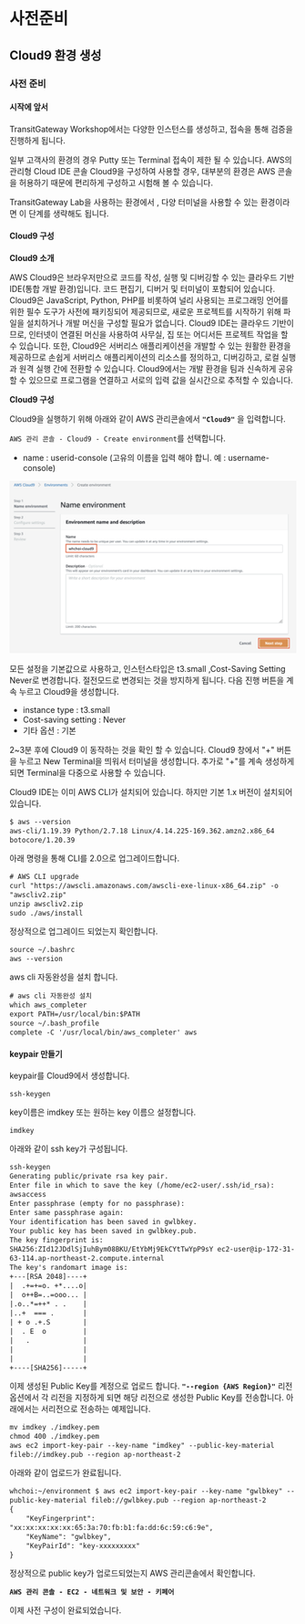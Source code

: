 # 사전준비

## Cloud9 환경 생성

### 사전 준비

#### 시작에 앞서

TransitGateway Workshop에서는 다양한 인스턴스를 생성하고, 접속을 통해 검증을 진행하게 됩니다.

일부 고객사의 환경의 경우 Putty 또는 Terminal 접속이 제한 될 수 있습니다. AWS의 관리형 Cloud IDE 콘솔 Cloud9을 구성하여 사용할 경우, 대부분의 환경은 AWS 콘솔을 허용하기 때문에 편리하게 구성하고 시험해 볼 수 있습니다.

TransitGateway Lab을 사용하는 환경에서 , 다양 터미널을 사용할 수 있는 환경이라면 이 단계를 생략해도 됩니다.

#### Cloud9 구성

**Cloud9 소개**

AWS Cloud9은 브라우저만으로 코드를 작성, 실행 및 디버깅할 수 있는 클라우드 기반 IDE\(통합 개발 환경\)입니다. 코드 편집기, 디버거 및 터미널이 포함되어 있습니다. Cloud9은 JavaScript, Python, PHP를 비롯하여 널리 사용되는 프로그래밍 언어를 위한 필수 도구가 사전에 패키징되어 제공되므로, 새로운 프로젝트를 시작하기 위해 파일을 설치하거나 개발 머신을 구성할 필요가 없습니다. Cloud9 IDE는 클라우드 기반이므로, 인터넷이 연결된 머신을 사용하여 사무실, 집 또는 어디서든 프로젝트 작업을 할 수 있습니다. 또한, Cloud9은 서버리스 애플리케이션을 개발할 수 있는 원활한 환경을 제공하므로 손쉽게 서버리스 애플리케이션의 리소스를 정의하고, 디버깅하고, 로컬 실행과 원격 실행 간에 전환할 수 있습니다. Cloud9에서는 개발 환경을 팀과 신속하게 공유할 수 있으므로 프로그램을 연결하고 서로의 입력 값을 실시간으로 추적할 수 있습니다.

**Cloud9 구성**

Cloud9을 실행하기 위해 아래와 같이 AWS 관리콘솔에서 **`"Cloud9"`** 을 입력합니다.

`AWS 관리 콘솔 - Cloud9 - Create environment`를 선택합니다.

* name : userid-console \(고유의 이름을 입력 해야 합니. 예 : username-console\)

![](.gitbook/assets/image.png)

모든 설정을 기본값으로 사용하고, 인스턴스타입은 t3.small ,Cost-Saving Setting Never로 변경합니다. 절전모드로 변경되는 것을 방지하게 됩니다. 다음 진행 버튼을 계속 누르고 Cloud9을 생성합니다.

* instance type : t3.small
* Cost-saving setting : Never
* 기타 옵션 : 기본

2~3분 후에 Cloud9 이 동작하는 것을 확인 할 수 있습니다. Cloud9 창에서 "+" 버튼을 누르고 New Terminal을 띄워서 터미널을 생성합니다. 추가로 "+"를 계속 생성하게 되면 Terminal을 다중으로 사용할 수 있습니다.

Cloud9 IDE는 이미 AWS CLI가 설치되어 있습니다. 하지만 기본 1.x 버전이 설치되어 있습니다.

```text
$ aws --version
aws-cli/1.19.39 Python/2.7.18 Linux/4.14.225-169.362.amzn2.x86_64 botocore/1.20.39
```

아래 명령을 통해 CLI를 2.0으로 업그레이드합니다.

```text
# AWS CLI upgrade
curl "https://awscli.amazonaws.com/awscli-exe-linux-x86_64.zip" -o "awscliv2.zip"
unzip awscliv2.zip
sudo ./aws/install

```

정상적으로 업그레이드 되었는지 확인합니다.

```text
source ~/.bashrc
aws --version

```

aws cli 자동완성을 설치 합니다.

```text
# aws cli 자동완성 설치 
which aws_completer
export PATH=/usr/local/bin:$PATH
source ~/.bash_profile
complete -C '/usr/local/bin/aws_completer' aws

```

#### 

#### 

#### keypair 만들기

keypair를 Cloud9에서 생성합니다.

```text
ssh-keygen

```

key이름은 imdkey 또는 원하는 key 이름으 설정합니다.

```text
imdkey
```

아래와 같이 ssh key가 구성됩니다.

```text
ssh-keygen
Generating public/private rsa key pair.
Enter file in which to save the key (/home/ec2-user/.ssh/id_rsa): awsaccess
Enter passphrase (empty for no passphrase): 
Enter same passphrase again: 
Your identification has been saved in gwlbkey.
Your public key has been saved in gwlbkey.pub.
The key fingerprint is:
SHA256:ZId12JDdlSjIuhBym08BKU/EtYbMj9EkCYtTwYpP9sY ec2-user@ip-172-31-63-114.ap-northeast-2.compute.internal
The key's randomart image is:
+---[RSA 2048]----+
|  .+=+=o. +*....o|
|  o++B=..=ooo... |
|.o..*=++* . .    |
|..+  === .       |
| + o .+.S        |
|  . E  o         |
|   .             |
|                 |
|                 |
+----[SHA256]-----+
```

이제 생성된 Public Key를 계정으로 업로드 합니다. **`"--region {AWS Region}"`** 리전 옵션에서 각 리전을 지정하게 되면 해당 리전으로 생성한 Public Key를 전송합니다. 아래에서는 서리전으로 전송하는 예제입니다.

```text
mv imdkey ./imdkey.pem
chmod 400 ./imdkey.pem
aws ec2 import-key-pair --key-name "imdkey" --public-key-material fileb://imdkey.pub --region ap-northeast-2
```

아래와 같이 업로드가 완료됩니다.

```text
whchoi:~/environment $ aws ec2 import-key-pair --key-name "gwlbkey" --public-key-material fileb://gwlbkey.pub --region ap-northeast-2
{
    "KeyFingerprint": "xx:xx:xx:xx:xx:65:3a:70:fb:b1:fa:dd:6c:59:c6:9e",
    "KeyName": "gwlbkey",
    "KeyPairId": "key-xxxxxxxxx"
}
```

정상적으로 public key가 업로드되었는지 AWS 관리콘솔에서 확인합니다.

**`AWS 관리 콘솔 - EC2 - 네트워크 및 보안 - 키페어`**

이제 사전 구성이 완료되었습니다.

